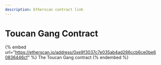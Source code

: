 ```yaml
---
description: Etherscan contract link
---
```


# Toucan Gang Contract

{% embed url="https://etherscan.io/address/0xe9f3037c7e035ab4ad286ccb6ce0be60836446cf" %}
The Toucan Gang contract
{% endembed %}
